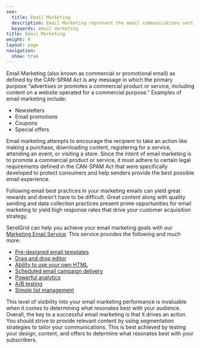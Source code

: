 ```yaml
---
seo:
  title: Email Marketing
  description: Email Marketing represent the email communications sent to promote a commercial product or service.
  keywords: email marketing
title: Email Marketing
weight: 0
layout: page
navigation:
  show: true
---
```


Email Marketing (also known as commercial or promotional email) as defined by the CAN-SPAM Act is any message in which the primary purpose “advertises or promotes a commercial product or service, including content on a website operated for a commercial purpose.” Examples of email marketing include:

* Newsletters
* Email promotions
* Coupons
* Special offers

Email marketing attempts to encourage the recipient to take an action like making a purchase, downloading content, registering for a service, attending an event, or visiting a store. Since the intent of email marketing is to promote a commercial product or service, it must adhere to certain legal requirements defined in the CAN-SPAM Act that were specifically developed to protect consumers and help senders provide the best possible email experience.

Following email best practices in your marketing emails can yield great rewards and doesn’t have to be difficult. Great content along with quality sending and data collection practices present prime opportunities for email marketing to yield high response rates that drive your customer acquisition strategy.

SendGrid can help you achieve your email marketing goals with our [Marketing Email Service](https://sendgrid.com/email-marketing). This service provides the following and much more:

* [Pre-designed email templates]({{root_url}}/User_Guide/Marketing_Emails/create_manage.html#-STEP-3-Design)
* [Drag and drop editor]({{root_url}}/VidGrid/Marketing_Emails/Design/drag_and_drop.html)
* [Ability to use your own HTML]({{root_url}}/User_Guide/Marketing_Emails/create_manage.html)
* [Scheduled email campaign delivery]({{root_url}}/API_Reference/Marketing_Emails_API/schedule.html)
* [Powerful analytics]({{root_url}}/User_Guide/Delivery_Metrics/index.html)
* [A/B testing]({{root_url}}/API_Reference/Marketing_Emails_API/variations.html)
* [Simple list management]({{root_url}}/User_Guide/Marketing_Emails/recipients.html)

This level of visibility into your email marketing performance is invaluable when it comes to determining what resonates best with your audience. Overall, the key to a successful email marketing is that it drives an action. You should strive to provide relevant content by using segmentation strategies to tailor your communications. This is best achieved by testing your design, content, and offers to determine what resonates best with your subscribers.